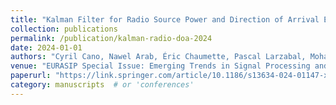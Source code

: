 ```yaml
---
title: "Kalman Filter for Radio Source Power and Direction of Arrival Estimation"
collection: publications
permalink: /publication/kalman-radio-doa-2024
date: 2024-01-01
authors: "Cyril Cano, Nawel Arab, Éric Chaumette, Pascal Larzabal, Mohammed Nabil El Korso, Isabelle Vin"
venue: "EURASIP Special Issue: Emerging Trends in Signal Processing and Machine Learning for Positioning, Navigation, and Timing"
paperurl: "https://link.springer.com/article/10.1186/s13634-024-01147-x"
category: manuscripts  # or 'conferences'
---
```

